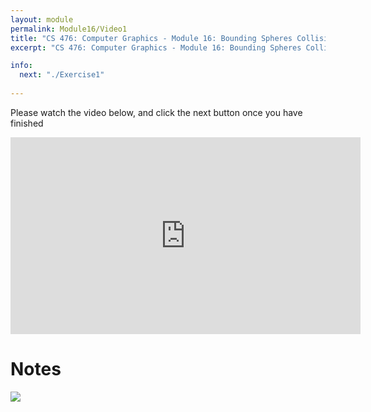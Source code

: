 ```yaml
---
layout: module
permalink: Module16/Video1
title: "CS 476: Computer Graphics - Module 16: Bounding Spheres Collision Detection"
excerpt: "CS 476: Computer Graphics - Module 16: Bounding Spheres Collision Detection"

info:
  next: "./Exercise1"
  
---
```


Please watch the video below, and click the next button once you have finished

<iframe width="560" height="315" src="https://www.youtube.com/embed/6XXBh-A20Vc" frameborder="0" allow="accelerometer; autoplay; clipboard-write; encrypted-media; gyroscope; picture-in-picture" allowfullscreen></iframe>

<h1>Notes</h1>
<img src = "../images/Unit4/BoundingSpheres.svg">
